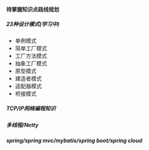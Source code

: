 #### 待掌握知识点路线规划

##### 23种设计模式(学习中)
* 单例模式
* 简单工厂模式
* 工厂方法模式
* 抽象工厂模式
* 原型模式
* 建造者模式
* 适配器模式
* 桥接模式


##### TCP/IP网络编程知识

##### 多线程/Netty

##### spring/spring mvc/mybatis/spring boot/spring cloud